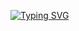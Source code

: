 <a href="https://git.io/typing-svg"><img src="https://readme-typing-svg.demolab.com?font=PT+Mono&size=24&duration=4000&pause=500&color=0FA940&center=true&vCenter=true&width=550&height=100&lines=Hi+There!%F0%9F%91%8B+I'm+Nazile+%3A);I'm+a+Frontend+Developer..." alt="Typing SVG" /></a>

<!--
**Nazile-Tag/Nazile-Tag** is a ✨ _special_ ✨ repository because its `README.md` (this file) appears on your GitHub profile.

Here are some ideas to get you started:

- 🔭 I’m currently working on ...
- 🌱 I’m currently learning ...
- 👯 I’m looking to collaborate on ...
- 🤔 I’m looking for help with ...
- 💬 Ask me about ...
- 📫 How to reach me: ...
- 😄 Pronouns: ...
- ⚡ Fun fact: ...
-->
